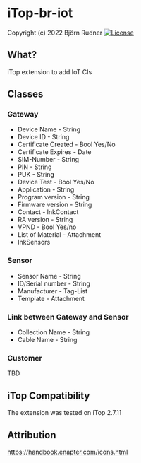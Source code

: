 # iTop-br-iot

Copyright (c) 2022 Björn Rudner
[![License](https://img.shields.io/github/license/rudnerbjoern/iTop-br-landscape)](https://github.com/rudnerbjoern/iTop-br-landscape/blob/main/LICENSE)

## What?

iTop extension to add IoT CIs

## Classes

### Gateway

* Device Name - String
* Device ID - String
* Certificate Created - Bool Yes/No
* Certificate Expires - Date
* SIM-Number - String
* PIN - String
* PUK - String
* Device Test - Bool Yes/No
* Application - String
* Program version - String
* Firmware version - String
* Contact - lnkContact
* RA version - String
* VPND - Bool Yes/no
* List of Material - Attachment
* lnkSensors

### Sensor

* Sensor Name - String
* ID/Serial number - String
* Manufacturer - Tag-List
* Template - Attachment

### Link between Gateway and Sensor

* Collection Name - String
* Cable Name - String

### Customer

TBD

## iTop Compatibility

The extension was tested on iTop 2.7.11

## Attribution

https://handbook.enapter.com/icons.html
